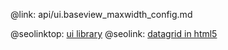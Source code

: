 @link: api/ui.baseview_maxwidth_config.md

@seolinktop: [ui library](https://webix.com)
@seolink: [datagrid in html5](https://webix.com/widget/datatable/)
